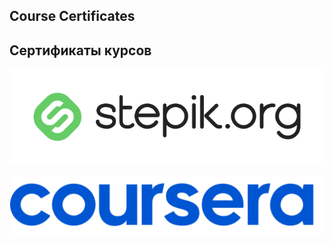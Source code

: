## Course Certificates
## Сертификаты курсов

![Logo](https://github.com/AzizMGV/Berzloy/blob/main/Images/StepikLogotype.png)

![Logo](https://github.com/AzizMGV/Berzloy/blob/main/Images/Coursera.png)
